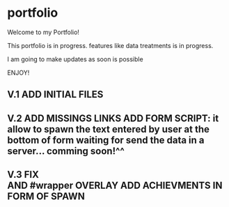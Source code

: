 # portfolio
Welcome to my Portfolio!

This portfolio is in progress.
features like data treatments is in progress.

I am going to make updates as soon is possible

ENJOY!

V.1
ADD INITIAL FILES
-----------------------------------------------
V.2 
ADD MISSINGS LINKS
ADD FORM SCRIPT: it allow to spawn the text entered by user at the bottom of form
waiting for send the data in a server... comming soon!^^
-----------------------------------------------
V.3
FIX <aside> AND #wrapper OVERLAY
ADD ACHIEVMENTS IN FORM OF SPAWN <div>
-----------------------------------------------

